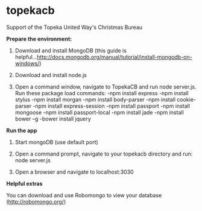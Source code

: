 topekacb
========

Support of the Topeka United Way's Christmas Bureau

**Prepare the environment:**

1.  Download and install MongoDB (this guide is helpful...http://docs.mongodb.org/manual/tutorial/install-mongodb-on-windows/)

2.  Download and install node.js

3.  Open a command window, navigate to TopekaCB and run node server.js.  Run these package load commands:
-npm install express
-npm install stylus
-npm install morgan
-npm install body-parser
-npm install cookie-parser
-npm install express-session
-npm install passport
-npm install mongoose
-npm install passport-local
-npm install jade
-npm install bower –g
-bower install jquery

**Run the app**

1.  Start mongoDB (use default port)

2.  Open a command prompt, navigate to your topekacb directory and run:
    node server.js

3.  Open a browser and navigate to localhost:3030

**Helpful extras**

You can download and use Robomongo to view your database (http://robomongo.org/)

